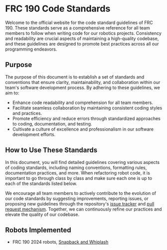 # FRC 190 Code Standards
Welcome to the official website for the code standard guidelines of FRC 190. These standards serve as a comprehensive reference for all team members to follow when writing code for our robotics projects. Consistency and readability are crucial aspects of maintaining a high-quality codebase, and these guidelines are designed to promote best practices across all our programming endeavors.

## Purpose
The purpose of this document is to establish a set of standards and conventions that ensure clarity, maintainability, and collaboration within our team's software development process. By adhering to these guidelines, we aim to:

* Enhance code readability and comprehension for all team members.
* Facilitate seamless collaboration by maintaining consistent coding styles and practices.
* Promote efficiency and reduce errors through standardized approaches to coding, documentation, and testing.
* Cultivate a culture of excellence and professionalism in our software development efforts.

## How to Use These Standards
In this document, you will find detailed guidelines covering various aspects of coding standards, including naming conventions, formatting rules, documentation practices, and more. When refactoring robot code, it is important to go through class by class and make sure each one is up to each of the standards listed below.

We encourage all team members to actively contribute to the evolution of our code standards by suggesting improvements, reporting issues, or proposing new guidelines through the repository's [issue tracker](https://github.com/Team-190/190-Robot-Code-Standards/issues) and [pull request mechanism](https://github.com/Team-190/190-Robot-Code-Standards/pulls). Together, we can continuously refine our practices and elevate the quality of our codebase.

## Robots Implemented
* FRC 190 2024 robots, [Snapback and Whiplash](https://github.com/Team-190/2k24-Robot-Code)